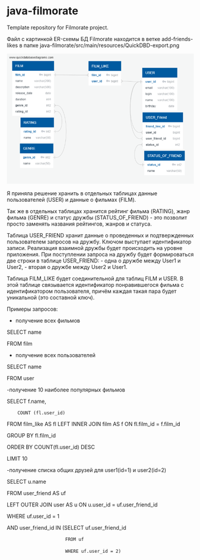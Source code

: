 # java-filmorate
Template repository for Filmorate project.

Файл с картинкой ER-схемы БД Filmorate находится в ветке add-friends-likes в папке 
java-filmorate/src/main/resources/QuickDBD-export.png



![QuickDBD-export](https://github.com/OlgaEk/java-filmorate/blob/add-friends-likes/src/main/resources/QuickDBD-export.png)

Я приняла решение хранить в отдельных таблицах данные пользователей (USER) и данные о фильмах (FILM).

Так же в отдельных таблицах хранится рейтинг фильма (RATING), жанр фильма (GENRE) и статус дружбы (STATUS_OF_FRIEND) - это позволит просто заменять названия рейтингов, жанров   и статуса.

Таблица USER_FRIEND хранит данные о проведенных и подтвержденных пользователем запросов на дружбу. Ключом выступает идентификатор записи.
Реализация взаимной дружбы будет происходить на уровне приложения. При поступлении запроса на дружбу будет формироваться две строки в таблице USER_FRIEND:
          - одна о дружбе между User1 и User2,
          - вторая о дружбе между User2 и User1.
          
Таблица FILM_LIKE будет соединительной для таблиц FILM и USER. В этой таблице связывается идентификатор понравившегося фильма с идентификатором пользователя, причём каждая такая пара будет уникальной (это составной ключ).

Примеры запросов:
 - получение всех фильмов 
 
 SELECT name
 
 FROM film
 
 
 
 - получение всех пользователей
 
 SELECT name
 
 FROM user
 
 
 
 -получение 10 наиболее популярных фильмов
 
 SELECT f.name,
 
        COUNT (fl.user_id)
        
 FROM film_like AS fl LEFT INNER JOIN film AS f ON fl.film_id = f.film_id
 
 GROUP BY fl.film_id
 
 ORDER BY COUNT(fl.user_id) DESC
 
 LIMIT 10
 
 
 
 -получение списка общих друзей для user1(id=1) и user2(id=2)
 
 SELECT u.name
 
 FROM user_friend AS uf
 
 LEFT OUTER JOIN user AS u ON u.user_id = uf.user_friend_id
 
 WHERE uf.user_id = 1
 
 AND user_friend_id IN (SELECT uf.user_friend_id
 
                          FROM uf
                          
                          WHERE uf.user_id = 2)
                          
 
 
 
 
 

